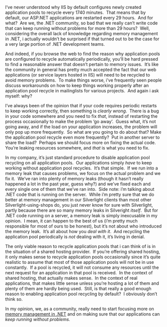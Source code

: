 <p>I’ve never understood why IIS by default configures newly created application pools to recycle every 1740 minutes.&#160; That means that by default, our ASP.NET applications are restarted every 29 hours.&#160; And for what?&#160; Are we, the .NET community, so bad that we really can’t write code that can keep running without problems for more than 29 hours?&#160; Well, considering the overall lack of knowledge regarding memory management in .NET, i actually wouldn’t be surprised if that turned out to be the case for a very large portion of .NET development teams.</p>  <p>And indeed, if you browse the web to find the reason why application pools are configured to recycle automatically periodically, you’ll be hard pressed to find a reasonable answer that doesn’t pertain to memory issues.&#160; It’s like the community in general has pretty much accepted the fact that our web applications (or service layers hosted in IIS) will need to be recycled to avoid memory problems.&#160; To make things worse, i’ve frequently seen people discuss workarounds on how to keep things working properly after an application pool recycle in mailinglists for various projects.&#160; And again i ask myself: why?</p>  <p>I’ve always been of the opinion that if your code requires periodic restarts to keep working correctly, then something is <em>clearly wrong</em>.&#160; There is a bug in your code somewhere and you need to fix <em>that</em>, instead of restarting the process occasionally to make the problem ‘go away’.&#160; Guess what, it’s not going away, and if the load on your application increases, the problem will only pop up more frequently.&#160; So what are you going to do about that? Make the application pool recycle even more frequently?&#160; Put in another server to share the load?&#160; Perhaps we should focus more on fixing the actual code.&#160; You’re leaking resources somewhere, and <em>that</em> is what you need to fix.</p>  <p>In my company, it’s just standard procedure to disable application pool recycling on all application pools.&#160; Our applications simply <em>have</em> to keep working without application pool recycles.&#160; It’s that simple.&#160; If we run into a memory leak that causes problems, we focus on the actual problem and we fix it.&#160; We’ve ran into plenty of memory leaks (though it hasn’t really happened a lot in the past year, guess why?) and we’ve fixed each and every single one of them that we’ve ran into.&#160; Side note: i’m talking about .NET code that is running on the server.&#160; While i’m pretty sure that we do better at memory management in our Silverlight clients than most other Silverlight-using-shops do, you just never know for sure with Silverlight, partly because there are so many memory leaks in Silveright <em>itself</em>.&#160; But for .NET code running on a server, a memory leak is simply inexcusable in my opinion.&#160; I mean, it can happen to the best of us (i’m pretty much responsible for most of ours to be honest), but it’s not about who introduced the memory leak.&#160; It’s all about how you <em>deal with it</em>.&#160; And recycling the application pool periodically is <em>not</em> dealing with it, it’s living in denial. </p>  <p>The only viable reason to recycle application pools that i can think of is in the situation of a shared hosting provider.&#160; If you’re offering shared hosting, it only makes sense to recycle application pools occasionally since it’s quite realistic to assume that most of those application pools will not be in use constantly.&#160; If a pool is recycled, it will not consume any resources until the next request for an application in that pool is received.&#160; In the context of shared hosting, that actually makes sense.&#160; In the context of real applications, that makes little sense unless you’re hosting a lot of them and plenty of them are hardly being used.&#160; Still, is that really a good enough reason to enabling application pool recycling by default?&#160; I obviously don’t think so.</p>  <p>In my opinion, we, as a community, really need to start focusing more on <a href="http://davybrion.com/blog/2008/08/net-memory-management/" target="_blank">memory management in .NET</a> and on making sure that our applications can <em>keep running without problems.</em></p>